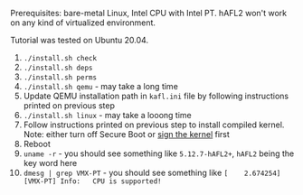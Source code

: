 Prerequisites: bare-metal Linux, Intel CPU with Intel PT. hAFL2 won't work on any kind of virtualized environment.

Tutorial was tested on Ubuntu 20.04.

1. `./install.sh check`
2. `./install.sh deps`
3. `./install.sh perms`
4. `./install.sh qemu` - may take a long time
5. Update QEMU installation path in `kafl.ini` file by following instructions printed on previous step
6. `./install.sh linux` - may take a looong time
7. Follow instructions printed on previous step to install compiled kernel. Note: either turn off Secure Boot or [sign the kernel](https://github.com/jakeday/linux-surface/blob/master/SIGNING.md) first
8. Reboot
9. `uname -r` - you should see something like `5.12.7-hAFL2+`, `hAFL2` being the key word here
10. `dmesg | grep VMX-PT` - you should see something like `[    2.674254] [VMX-PT] Info:   CPU is supported!`

